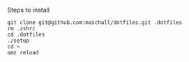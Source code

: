 Steps to install

```
git clone git@github.com:maschall/dotfiles.git .dotfiles
rm .zshrc
cd .dotfiles
./setup
cd ~
omz reload
```
